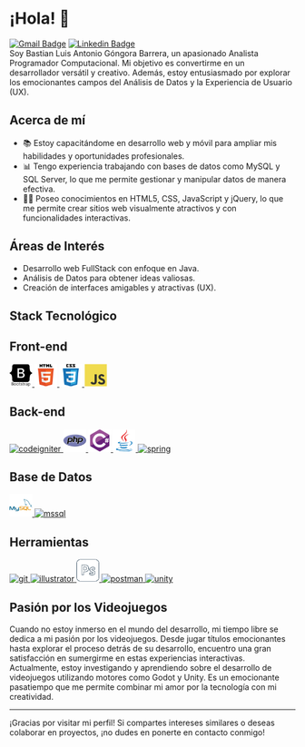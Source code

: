 # ¡Hola! 👋
[![Gmail Badge](https://img.shields.io/badge/-Gmail-c14438?style=flat-square&logo=Gmail&logoColor=white&link=mailto:kevinrojasp@gmail.com)](mailto:bastian.gongora@gmail.com)
[![Linkedin Badge](https://img.shields.io/badge/-LinkedIn-blue?style=flat-square&logo=Linkedin&logoColor=white&link=https://www.linkedin.com/in/kevinrojasp/)](https://www.linkedin.com/in/basti%C3%A1n-g%C3%B3ngora-84b75b77/)<br>
Soy Bastian Luis Antonio Góngora Barrera, un apasionado Analista Programador Computacional. Mi objetivo es convertirme en un desarrollador versátil y creativo. Además, estoy entusiasmado por explorar los emocionantes campos del Análisis de Datos y la Experiencia de Usuario (UX).


## Acerca de mí
- 📚 Estoy capacitándome en desarrollo web y móvil para ampliar mis habilidades y oportunidades profesionales.
- 📊 Tengo experiencia trabajando con bases de datos como MySQL y SQL Server, lo que me permite gestionar y manipular datos de manera efectiva.
- 👨‍💻 Poseo conocimientos en HTML5, CSS, JavaScript y jQuery, lo que me permite crear sitios web visualmente atractivos y con funcionalidades interactivas.

## Áreas de Interés

- Desarrollo web FullStack con enfoque en Java.
- Análisis de Datos para obtener ideas valiosas.
- Creación de interfaces amigables y atractivas (UX).

## Stack Tecnológico
## Front-end
<p align="left">
  <a href="https://getbootstrap.com" target="_blank" rel="noreferrer">
    <img src="https://raw.githubusercontent.com/devicons/devicon/master/icons/bootstrap/bootstrap-plain-wordmark.svg" alt="bootstrap" width="40" height="40"/>
  </a>
  <a href="https://www.w3.org/html/" target="_blank" rel="noreferrer">
    <img src="https://raw.githubusercontent.com/devicons/devicon/master/icons/html5/html5-original-wordmark.svg" alt="html5" width="40" height="40"/>
  </a>
  <a href="https://www.w3schools.com/css/" target="_blank" rel="noreferrer">
    <img src="https://raw.githubusercontent.com/devicons/devicon/master/icons/css3/css3-original-wordmark.svg" alt="css3" width="40" height="40"/>
  </a>
  <a href="https://developer.mozilla.org/en-US/docs/Web/JavaScript" target="_blank" rel="noreferrer">
    <img src="https://raw.githubusercontent.com/devicons/devicon/master/icons/javascript/javascript-original.svg" alt="javascript" width="40" height="40"/>
  </a>
</p>

## Back-end

<p align="left">
  <a href="https://codeigniter.com" target="_blank" rel="noreferrer">
    <img src="https://cdn.worldvectorlogo.com/logos/codeigniter.svg" alt="codeigniter" width="40" height="40"/>
  </a>
    <a href="https://www.php.net" target="_blank" rel="noreferrer">
    <img src="https://raw.githubusercontent.com/devicons/devicon/master/icons/php/php-original.svg" alt="php" width="40" height="40"/>
  </a>
  <a href="https://www.w3schools.com/cs/" target="_blank" rel="noreferrer">
    <img src="https://raw.githubusercontent.com/devicons/devicon/master/icons/csharp/csharp-original.svg" alt="csharp" width="40" height="40"/>
  </a>
  <a href="https://www.java.com" target="_blank" rel="noreferrer">
    <img src="https://raw.githubusercontent.com/devicons/devicon/master/icons/java/java-original.svg" alt="java" width="40" height="40"/>
  </a>
    <a href="https://spring.io/" target="_blank" rel="noreferrer">
    <img src="https://www.vectorlogo.zone/logos/springio/springio-icon.svg" alt="spring" width="40" height="40"/>
  </a>
</p>

## Base de Datos

<p align="left">

  <a href="https://www.mysql.com/" target="_blank" rel="noreferrer">
    <img src="https://raw.githubusercontent.com/devicons/devicon/master/icons/mysql/mysql-original-wordmark.svg" alt="mysql" width="40" height="40"/>
  </a>
  <a href="https://www.microsoft.com/en-us/sql-server" target="_blank" rel="noreferrer">
    <img src="https://www.svgrepo.com/show/303229/microsoft-sql-server-logo.svg" alt="mssql" width="40" height="40"/>
  </a>
</p>

## Herramientas

<p align="left">
    <a href="https://git-scm.com/" target="_blank" rel="noreferrer">
    <img src="https://www.vectorlogo.zone/logos/git-scm/git-scm-icon.svg" alt="git" width="40" height="40"/>
  </a>
  <a href="https://www.adobe.com/in/products/illustrator.html" target="_blank" rel="noreferrer">
    <img src="https://www.vectorlogo.zone/logos/adobe_illustrator/adobe_illustrator-icon.svg" alt="illustrator" width="40" height="40"/>
  </a>
  <a href="https://www.photoshop.com/en" target="_blank" rel="noreferrer">
    <img src="https://raw.githubusercontent.com/devicons/devicon/master/icons/photoshop/photoshop-line.svg" alt="photoshop" width="40" height="40"/>
  </a>
  <a href="https://postman.com" target="_blank" rel="noreferrer">
    <img src="https://www.vectorlogo.zone/logos/getpostman/getpostman-icon.svg" alt="postman" width="40" height="40"/>
  </a>
  <a href="https://unity.com/" target="_blank" rel="noreferrer">
    <img src="https://www.vectorlogo.zone/logos/unity3d/unity3d-icon.svg" alt="unity" width="40" height="40"/>
  </a>
</p>


## Pasión por los Videojuegos

Cuando no estoy inmerso en el mundo del desarrollo, mi tiempo libre se dedica a mi pasión por los videojuegos. Desde jugar títulos emocionantes hasta explorar el proceso detrás de su desarrollo, encuentro una gran satisfacción en sumergirme en estas experiencias interactivas. Actualmente, estoy investigando y aprendiendo sobre el desarrollo de videojuegos utilizando motores como Godot y Unity. Es un emocionante pasatiempo que me permite combinar mi amor por la tecnología con mi creatividad.
<hr>
¡Gracias por visitar mi perfil! Si compartes intereses similares o deseas colaborar en proyectos, ¡no dudes en ponerte en contacto conmigo!
